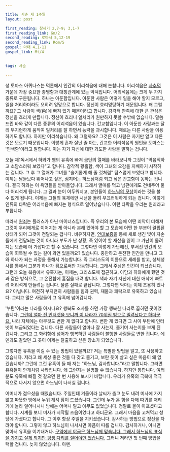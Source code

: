 ```yaml
---

title: 사순 제 1주일
layout: post 

first_reading: 창세기 2,7-9; 3,1-7
first_reading_link: Gn/2
second_reading: 로마서 5,12-19
second_reading_link: Rom/5
gospel: 마태 4,1-11
gospel_link: Mt/4
 

tags: 사순

---
```


성 토마스 아퀴나스는 덕론에서 인간의 어리석음에 대해 논합니다.
어리석음은 <a href="https://maria.catholic.or.kr/dictionary/term/term_view.asp?ctxtIdNum=1432&keyword=%EC%82%AC%EC%B6%94%EB%8D%95&gubun=01">사추덕</a> 가운데
가장 중요한 총명함과 대칭관계에 있는 악덕입니다. 어리석음에는 크게 두 가지 종류로 구분됩니다. 하나는 아둔함입니다.
아둔한 사람은 어떻게 일을 해야 할지 모르고, 일을 처리하더라도 오히려 엉망으로 합니다. 정신이 흐리멍텅하기 때문입니다.
왜 그럴까요? 그 사람이 색(色)에 빠져 있기 때문이라고 합니다.
감각적 만족에 대한 큰 관심은 정신을 흐리게 만듭니다. 정신이 흐리니 일처리가 원만하지 못할 수밖에 없습니다.
말씀 드린 바와 같이 다른 종류의 어리석음이 있습니다. 간교함입니다. 이 아둔한 사람과는 달리 부지런하게 움직여 일처리를 잘 하면서 능력을 과시합니다.
때로는 다른 사람을 이용하기도 합니다. 하지만 어리석습니다. 왜 그럴까요? 그것은 이 사람은 자기만 알고 다른 것은 모르기 때문입니다.
이렇게 혼자 잘난 줄 아는, 간교한 어리석음의 원인을 토마스는 '인색함'이라고 말합니다. 이는 자기 자신에 대한 과도한 사랑을 말하는 겁니다.

오늘 제1독서에서 하와가 뱀의 유혹에 빠져 금단의 열매를 바라보니까 그것이 "먹음직하고 소담스러워 보였다"고 합니다.
감각적 황홀함, 색이 그녀의 오감을 지배하기 시작하는 겁니다. 그 후 그 열매가 그녀를 "슬기롭게 해 줄 것처럼" 탐스럽게 보였다고 합니다.
이제는 남들보다 뛰어나고 싶은, 심지어는 하느님처럼 되고 싶은 간교함이 동하는 겁니다.
결국 하와는 이 욕망들을 받아들입니다. 그래서 열매를 먹고 남편에게도 건네주어 둘 다 어리석게 됩니다. 그 결과 눈이 어두워지고, 본인들이 <a href="https://maria.catholic.or.kr/dictionary/term/term_view.asp?ctxtIdNum=3857&keyword=%EB%AA%A8%EC%83%81&gubun=01">하느님의 모상</a>이라는 것을 볼 수 없게 됩니다. 이제는 그들의 육체에만 시선을 돌려 부끄러워하게 되는 겁니다. 이렇게 인류의 타락은 어리석음에 빠지는 형식으로 일어났습니다. 이런 타락을 우리는 원죄라고 부릅니다.

따라서 <a href="https://maria.catholic.or.kr/dictionary/term/term_view.asp?ctxtIdNum=2667&keyword=%EC%9B%90%EC%A3%84&gubun=01">원죄</a>는 플러스가 아닌 마이너스입니다. 즉 우리의 본 모습에 어떤 죄악이 더해져 그것이 우리에게로 이어지는 게 아니라 본래 있어야 할 그 모습에 어떤 한 부분이 결핍된 상태가 되어
그것이 전달되는 겁니다. 비유하자면, <a href="https://www.easylaw.go.kr/CSP/CnpClsMain.laf?csmSeq=1209&ccfNo=5&cciNo=1&cnpClsNo=1">연대보증</a>을 통해 새로 생긴 빚이 자손들에게 전달되는 것이 아니라 부도가 난 상황,
즉 있어야 할 재산을 잃어 그 가난이 물려지는 모습에 더 가깝다고 할 수 있습니다. 그렇다면 이렇게 가난해진,
부서진 인간의 모습이 회복될 수 있는 길이 과연 있을까요? 있습니다. 충만하고 온전한 인간을 만나고 그와 하나가 되는 과정을 통해서 가능합니다.
즉 그리스도의 이름으로 세례를 받고, 성체성사를 통해서 그분과 하나가 됨으로써만 가능합니다. 그래서 주님은 인간이 되셨습니다.
그런데 오늘 복음에서 유혹자는, 이제는, 그리스도께 접근하고, 아담과 하와에게 했던 것과 같은 방식으로, 그 온전함에 흠집을 내려 합니다.
색과 자기 자신에 대한 애착에 빠트려 어리석게 만들려는 겁니다. 물론 실패로 끝납니다. 그렇다면 악마는 이제 조용히 있나요? 아닙니다.
여전히 부지런히 사람들을 힘과 권력, 재물과 쾌락으로 유혹하고 있습니다. 그리고 많은 사람들이 그 유혹에 넘어갑니다.

'부탄'이라는 나라를 아시나요? 행복도 조사를 하면 가장 행복한 나라로 꼽히던 곳이었습니다. <a href="https://news.koreadaily.com/2022/06/05/society/opinion/20220605154904763.html">그런데 얼마 전 인터넷을 보니까 이 나라가 70위권 밖으로 밀려났다고 하더군요.</a>
나라 자체에는 아무것도 변한 게 없다고 합니다. 변한 게 있다면 그 사이 부탄에 인터넷이 보급되었다는 겁니다. 다른 사람들이 얼마나 잘 사는지, 즐기며 사는지를 보게 된 겁니다.
그리고 그 화려함에 넘어가 행복하던 사람들이 불행한 사람들로 변한 겁니다. 에덴과도 같았던 그 곳이 이제는 탈출하고 싶은 장소가 되었습니다.

그렇다면 유혹을 이길 수 있는 방법이 있을까요? 저는 특별한 방법을 알고, 또 사용하고 있습니다. 저라고 왜 세상 좋은 것들 다 갖고 즐기고, 보란 듯이 살고 싶은 마음이 왜 없겠습니까?
그런데 그런 유혹이 들 때 저는 "하느님, 감사합니다."라고 말합니다. 그러면 유혹들이 안개처럼 사라집니다. 왜 그런지는 설명할 수 없습니다. 하지만 통합니다.
여러분도 유혹에 빠질 것 같으면 한 번 사용해 보시기 바랍니다. 우리가 유혹의 극복에 적극적으로 나서지 않으면 하느님이 나서실 겁니다.

어머니가 젊으셨을 때였습니다. 주일인데 겨울이라 날씨가 춥고 눈도 내려 미사에 가지 않고 따뜻한 방에서 누워 계셔 잠이 드셨습니다.
그런데 누가 온 힘을 다해 따귀를 때리기에 놀라 일어나시니 방에는 어머니 말고 아무도 없었습니다. 정말로 볼이 아프셨다고 합니다.
시계를 보니 미사가 시작될 즈음이었다고 하더군요. 그래서 마음을 고쳐먹고 성당에 가셨다고 합니다. 그 이후 항상 주일을 지키셨습니다.
감사하는 방법으로 정신을 차려야 합니다. 그렇지 않고 하느님이 나서시면 아픔이 따를 겁니다. 감사하거나, 아니면 맞아서 유혹을 이겨내거나.
<a href="https://maria.catholic.or.kr/dictionary/term/term_view.asp?ctxtIdNum=2856&keyword=%EC%94%A8%EB%A6%84&gubun=01">구약에서 야곱은 하느님께 맞습니다. 그래서 하느님의 표식을 가지고 살게 되지만 평생 다리를 절어야만 했습니다.</a>
그러니 저라면 첫 번째 방법을 택할 겁니다. 늦지 않았습니다. 아멘.

